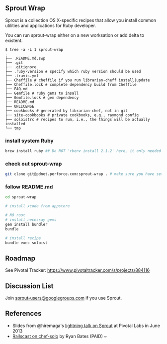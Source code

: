 ## Sprout Wrap
Sprout is a collection OS X-specific recipes that allow you install common utilities and applications for Ruby developer.

You can run sprout-wrap either on a new worksation or add delta to existent.

```
$ tree -a -L 1 sprout-wrap
.
├── .README.md.swp
├── .git
├── .gitignore
├── .ruby-version # specify which ruby version should be used
├── .travis.yml
├── Cheffile # cheffile if you run librarian-cheff install|update
├── Cheffile.lock # complete dependency build from Cheffile
├── FAQ.md
├── Gemfile # ruby gems to insall
├── Gemfile.lock # gem dependency
├── README.md
├── UNLICENSE
├── cookbooks # generated by librarian-chef, not in git
├── site-cookbooks # private cookbooks, e.g., raymond config
├── soloistrc # recipes to run, i.e., the things will be actually installed
└── tmp

```

### install system Ruby
```bash
brew install ruby ## Do NOT 'rbenv install 2.1.2' here, it only needed by sprout
```

### check out sprout-wrap
```bash
git clone git@pdnet.perforce.com:sprout-wrap . # make sure you have setup the key
```
### follow README.md
```bash
cd sprout-wrap

# install xcode from appstore

# NO root
# install necessay gems
gem install bundler
bundle

# install recipe
bundle exec soloist

```

## Roadmap

See Pivotal Tracker: https://www.pivotaltracker.com/s/projects/884116

## Discussion List

  Join [sprout-users@googlegroups.com](https://groups.google.com/forum/#!forum/sprout-users) if you use Sprout.

## References

* Slides from @hiremaga's [lightning talk on Sprout](http://sprout-talk.cfapps.io/) at Pivotal Labs in June 2013
* [Railscast on chef-solo](http://railscasts.com/episodes/339-chef-solo-basics) by Ryan Bates (PAID)
~                                                                                                     
